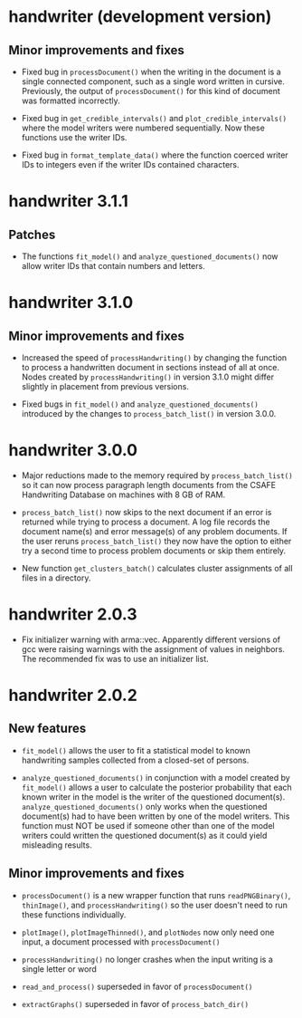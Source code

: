 # handwriter (development version)

## Minor improvements and fixes

* Fixed bug in `processDocument()` when the writing in the document is a single connected component, such as a single word written in cursive. Previously, the output of `processDocument()` for this kind of document was formatted incorrectly.

* Fixed bug in `get_credible_intervals()` and `plot_credible_intervals()` where the model writers were numbered sequentially. Now these functions use the writer IDs.

* Fixed bug in `format_template_data()` where the function coerced writer IDs to integers even
if the writer IDs contained characters.

# handwriter 3.1.1

## Patches

* The functions `fit_model()` and `analyze_questioned_documents()` now allow writer IDs that contain numbers and letters.


# handwriter 3.1.0

## Minor improvements and fixes

* Increased the speed of `processHandwriting()` by changing the function to process a handwritten document in sections instead of all at once. Nodes created by `processHandwriting()` in version 3.1.0 might differ slightly in placement from previous versions. 

* Fixed bugs in `fit_model()` and `analyze_questioned_documents()` introduced by the changes to `process_batch_list()` in version 3.0.0.

# handwriter 3.0.0

* Major reductions made to the memory required by `process_batch_list()` so it can now process paragraph length documents from the CSAFE Handwriting Database on machines with 8 GB of RAM.

* `process_batch_list()` now skips to the next document if an error is returned while trying to process a document. A log file records the document name(s) and error message(s) of any problem documents. If the user reruns `process_batch_list()` they now have the option to either try a second time to process problem documents or skip them entirely.

* New function `get_clusters_batch()` calculates cluster assignments of all files in a directory.


# handwriter 2.0.3

* Fix initializer warning with arma::vec. Apparently different versions of gcc were raising warnings with the assignment of values in neighbors. The recommended fix was to use an initializer list.


# handwriter 2.0.2

## New features

* `fit_model()` allows the user to fit a statistical model to known handwriting samples collected from a closed-set of persons.

* `analyze_questioned_documents()` in conjunction with a model created by `fit_model()` allows a user to calculate the posterior probability that each known writer in the model is the writer of the questioned document(s). `analyze_questioned_documents()` only works when the questioned document(s) had to have been written by one of the model writers. This function must NOT be used if someone other than one of the model writers could written the questioned document(s) as it could yield misleading results.

## Minor improvements and fixes

* `processDocument()` is a new wrapper function that runs `readPNGBinary()`, `thinImage()`, and `processHandwriting()` so the user doesn't need to run these functions individually.

* `plotImage()`, `plotImageThinned()`, and `plotNodes` now only need one input, a document processed with `processDocument()`

* `processHandwriting()` no longer crashes when the input writing is a single letter or word

* `read_and_process()` superseded in favor of `processDocument()`

* `extractGraphs()` superseded in favor of `process_batch_dir()`
